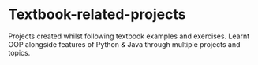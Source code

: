 # Textbook-related-projects
Projects created whilst following textbook examples and exercises.
Learnt OOP alongside features of Python & Java through multiple projects and topics.
